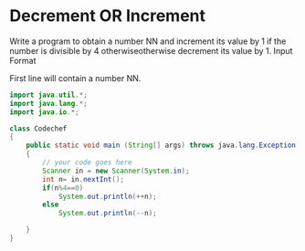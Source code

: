 # Decrement OR Increment

Write a program to obtain a number NN and increment its value by 1 if the number is divisible by 4 otherwiseotherwise decrement its value by 1.
Input Format

First line will contain a number NN.

```java
import java.util.*;
import java.lang.*;
import java.io.*;

class Codechef
{
	public static void main (String[] args) throws java.lang.Exception
	{
		// your code goes here
		Scanner in = new Scanner(System.in);
		int n= in.nextInt();
		if(n%4==0)
		    System.out.println(++n);
		else
		    System.out.println(--n);

	}
}
```
